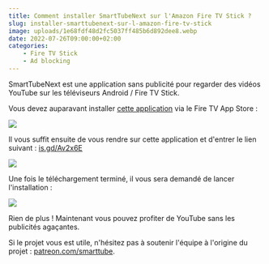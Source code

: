 ```yaml
---
title: Comment installer SmartTubeNext sur l'Amazon Fire TV Stick ?
slug: installer-smarttubenext-sur-l-amazon-fire-tv-stick
image: uploads/1e68fdf48d2fc5037ff485b6d892dee8.webp
date: 2022-07-26T09:00:00+02:00
categories:
    - Fire TV Stick
    - Ad blocking
---
```


SmartTubeNext est une application sans publicité pour regarder des vidéos YouTube sur les téléviseurs Android / Fire TV Stick.

Vous devez auparavant installer [cette application](https://amazon.fr/dp/B01N0BP507) via le Fire TV App Store :

![](uploads/4b25794be0bb8ddd0471711757e1b65b.webp)

Il vous suffit ensuite de vous rendre sur cette application et d'entrer le lien suivant : [is.gd/Av2x6E](https://is.gd/Av2x6E)

![](uploads/9cdaf79f0eb7e70e02047ba2fa108866.webp)

Une fois le téléchargement terminé, il vous sera demandé de lancer l'installation :

![](uploads/0b012f0b4471db6214634903318f380e.webp)

Rien de plus ! Maintenant vous pouvez profiter de YouTube sans les publicités agaçantes.

Si le projet vous est utile, n'hésitez pas à soutenir l'équipe à l'origine du projet : [patreon.com/smarttube](https://patreon.com/smarttube).
